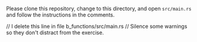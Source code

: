 Please clone this repository, change to this directory, and open `src/main.rs`
and follow the instructions in the comments.

// I delete this line in file b_functions/src/main.rs
// Silence some warnings so they don't distract from the exercise.
